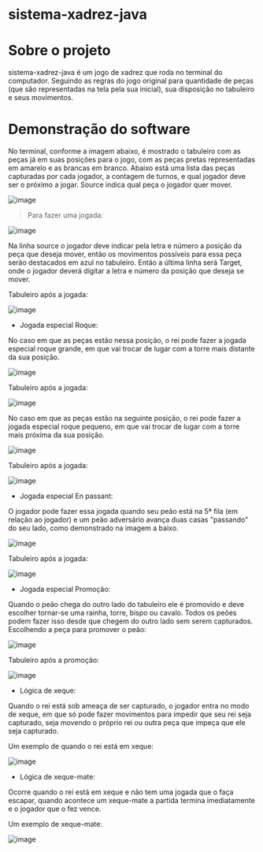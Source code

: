 # sistema-xadrez-java

# Sobre o projeto

sistema-xadrez-java é um jogo de xadrez que roda no terminal do computador. Seguindo as regras do jogo original para quantidade de peças (que são representadas na tela pela sua inicial), sua disposição no tabuleiro e seus movimentos.

# Demonstração do software

No terminal, conforme a imagem abaixo, é mostrado o tabuleiro com as peças já em suas posições para o jogo, com as peças pretas representadas em amarelo e as brancas em branco. Abaixo está uma lista das peças capturadas por cada jogador, a contagem de turnos, e qual jogador deve ser o próximo a jogar. Source indica qual peça o jogador quer mover.

![image](https://github.com/PedroRSilveira/sistema-xadrez-java/assets/120536516/89012e3d-b25d-4f11-96a1-c879909e437f)

> Para fazer uma jogada:

![image](https://github.com/PedroRSilveira/sistema-xadrez-java/assets/120536516/da3e5117-e179-4420-b6ac-14df3abe8bb4)

Na linha source o jogador deve indicar pela letra e número a posição da peça que deseja mover, então os movimentos possíveis para essa peça serão destacados em azul no tabuleiro. Então a última linha será Target, onde o jogador deverá digitar a letra e número da posição que deseja se mover.

Tabuleiro após a jogada:

![image](https://github.com/PedroRSilveira/sistema-xadrez-java/assets/120536516/95c489c0-cccd-4ad9-a09b-ca85820f20f4)

- Jogada especial Roque:

No caso em que as peças estão nessa posição, o rei pode fazer a jogada especial roque grande, em que vai trocar de lugar com a torre mais distante da sua posição.

![image](https://github.com/PedroRSilveira/sistema-xadrez-java/assets/120536516/e45c7570-1568-4700-a762-02b18732019f)

Tabuleiro após a jogada:

![image](https://github.com/PedroRSilveira/sistema-xadrez-java/assets/120536516/f12e3b1e-cf49-4912-83b7-6d4b8eeb6875)

No caso em que as peças estão na seguinte posição, o rei pode fazer a jogada especial roque pequeno, em que vai trocar de lugar com a torre mais próxima da sua posição.

![image](https://github.com/PedroRSilveira/sistema-xadrez-java/assets/120536516/b7ecafa1-73c3-4328-98e0-e6ffbc69c7e8)

Tabuleiro após a jogada:

![image](https://github.com/PedroRSilveira/sistema-xadrez-java/assets/120536516/d3f51cdf-5ecf-4acd-8d14-8052be29e3f8)

- Jogada especial En passant:

O jogador pode fazer essa jogada quando seu peão está na 5ª fila (em relação ao jogador) e um peão adversário avança duas casas "passando" do seu lado, como demonstrado na imagem a baixo.

![image](https://github.com/PedroRSilveira/sistema-xadrez-java/assets/120536516/b3dddebe-bf18-4610-b59f-b5c7852ef8aa)

Tabuleiro após a jogada:

![image](https://github.com/PedroRSilveira/sistema-xadrez-java/assets/120536516/3b0f1b23-692f-413c-887a-a5faf72beb4e)

- Jogada especial Promoção:

Quando o peão chega do outro lado do tabuleiro ele é promovido e deve escolher tornar-se uma rainha, torre, bispo ou cavalo. Todos os peões podem fazer isso desde que chegem do outro lado sem serem capturados.
Escolhendo a peça para promover o peão:

![image](https://github.com/PedroRSilveira/sistema-xadrez-java/assets/120536516/2f7b5429-3880-4c39-8d9d-87414564c4b4)

Tabuleiro após a promoção:

![image](https://github.com/PedroRSilveira/sistema-xadrez-java/assets/120536516/5f5aa37a-eb9b-4bd5-b83e-e49632806186)

- Lógica de xeque:

Quando o rei está sob ameaça de ser capturado, o jogador entra no modo de xeque, em que só pode fazer movimentos para impedir que seu rei seja capturado, seja movendo o próprio rei ou outra peça que impeça que ele seja capturado.

Um exemplo de quando o rei está em xeque:

![image](https://github.com/PedroRSilveira/sistema-xadrez-java/assets/120536516/83c7e3d7-4775-47ef-a08f-82243b9b0c21)

- Lógica de xeque-mate:

Ocorre quando o rei está em xeque e não tem uma jogada que o faça escapar, quando acontece um xeque-mate a partida termina imediatamente e o jogador que o fez vence.

Um exemplo de xeque-mate:

![image](https://github.com/PedroRSilveira/sistema-xadrez-java/assets/120536516/324711e7-49f1-4640-9ba4-cfaa580c01f4)
